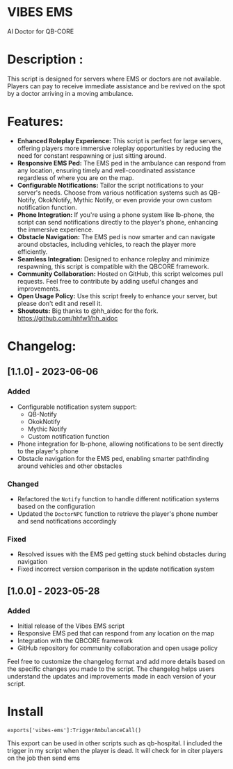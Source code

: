 # VIBES EMS
AI Doctor for QB-CORE

# Description :

This script is designed for servers where EMS or doctors are not available. Players can pay to receive immediate assistance and be revived on the spot by a doctor arriving in a moving ambulance.


# Features:

- **Enhanced Roleplay Experience:** This script is perfect for large servers, offering players more immersive roleplay opportunities by reducing the need for constant respawning or just sitting around.
- **Responsive EMS Ped:** The EMS ped in the ambulance can respond from any location, ensuring timely and well-coordinated assistance regardless of where you are on the map.
- **Configurable Notifications:** Tailor the script notifications to your server's needs. Choose from various notification systems such as QB-Notify, OkokNotify, Mythic Notify, or even provide your own custom notification function.
- **Phone Integration:** If you're using a phone system like lb-phone, the script can send notifications directly to the player's phone, enhancing the immersive experience.
- **Obstacle Navigation:** The EMS ped is now smarter and can navigate around obstacles, including vehicles, to reach the player more efficiently.
- **Seamless Integration:** Designed to enhance roleplay and minimize respawning, this script is compatible with the QBCORE framework.
- **Community Collaboration:** Hosted on GitHub, this script welcomes pull requests. Feel free to contribute by adding useful changes and improvements.
- **Open Usage Policy:** Use this script freely to enhance your server, but please don't edit and resell it.
- **Shoutouts:** Big thanks to @hh_aidoc for the fork. https://github.com/hhfw1/hh_aidoc

# Changelog:

## [1.1.0] - 2023-06-06

### Added
- Configurable notification system support:
  - QB-Notify
  - OkokNotify
  - Mythic Notify
  - Custom notification function
- Phone integration for lb-phone, allowing notifications to be sent directly to the player's phone
- Obstacle navigation for the EMS ped, enabling smarter pathfinding around vehicles and other obstacles

### Changed
- Refactored the `Notify` function to handle different notification systems based on the configuration
- Updated the `DoctorNPC` function to retrieve the player's phone number and send notifications accordingly

### Fixed
- Resolved issues with the EMS ped getting stuck behind obstacles during navigation
- Fixed incorrect version comparison in the update notification system

## [1.0.0] - 2023-05-28

### Added
- Initial release of the Vibes EMS script
- Responsive EMS ped that can respond from any location on the map
- Integration with the QBCORE framework
- GitHub repository for community collaboration and open usage policy

Feel free to customize the changelog format and add more details based on the specific changes you made to the script. The changelog helps users understand the updates and improvements made in each version of your script.

# Install 

	exports['vibes-ems']:TriggerAmbulanceCall()

This export can be used in other scripts such as qb-hospital.  I included the trigger in my script when the player is dead.  It will check for in citer players on the job then send ems  